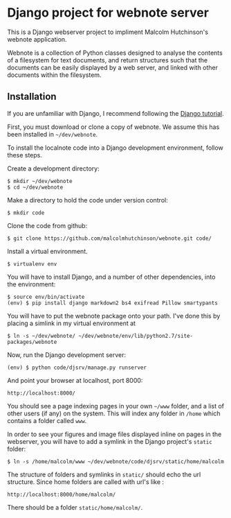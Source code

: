Django project for webnote server
=================================

This is a Django webserver project to impliment Malcolm Hutchinson's
webnote application.

Webnote is a collection of Python classes designed to analyse the
contents of a filesystem for text documents, and return structures
such that the documents can be easily displayed by a web server, and
linked with other documents within the filesystem.



Installation
------------

If you are unfamiliar with Django, I recommend following the
[Django tutorial](https://docs.djangoproject.com/en/dev/intro/tutorial01/).

First, you must download or clone a copy of webnote. We assume this
has been installed in `~/dev/webnote`.

To install the localnote code into a Django development environment,
follow these steps.

Create a development directory:

    $ mkdir ~/dev/webnote
    $ cd ~/dev/webnote

Make a directory to hold the code under version control:

    $ mkdir code

Clone the code from github:

    $ git clone https://github.com/malcolmhutchinson/webnote.git code/

Install a virtual environment. 

    $ virtualenv env

You will have to install Django, and a number of other dependencies,
into the environment:

    $ source env/bin/activate
    (env) $ pip install django markdown2 bs4 exifread Pillow smartypants

You will have to put the webnote package onto your path. I've done
this by placing a simlink in my virtual environment at

    $ ln -s ~/dev/webnote/ ~/dev/webnote/env/lib/python2.7/site-packages/webnote

Now, run the Django development server:

    (env) $ python code/djsrv/manage.py runserver

And point your browser at localhost, port 8000:

    http://localhost:8000/

You should see a page indexing pages in your own `~/www` folder, and a
list of other users (if any) on the system. This will index any folder
in `/home` which contains a folder called `www`.

In order to see your figures and image files displayed inline on pages
in the webserver, you will have to add a symlink in the Django
project's `static` folder:

    $ ln -s /home/malcolm/www ~/dev/webnote/code/djsrv/static/home/malcolm

The structure of folders and symlinks in `static/` should echo the url
structure. Since home folders are called with url's like :

    http://localhost:8000/home/malcolm/

There should be a folder `static/home/malcolm/`.


